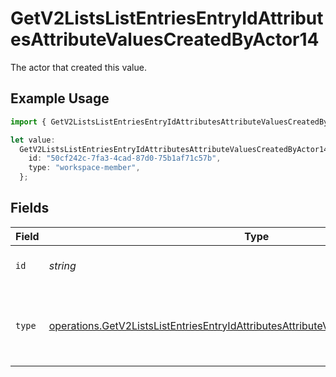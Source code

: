 # GetV2ListsListEntriesEntryIdAttributesAttributeValuesCreatedByActor14

The actor that created this value.

## Example Usage

```typescript
import { GetV2ListsListEntriesEntryIdAttributesAttributeValuesCreatedByActor14 } from "attio-js/models/operations/getv2listslistentriesentryidattributesattributevalues.js";

let value:
  GetV2ListsListEntriesEntryIdAttributesAttributeValuesCreatedByActor14 = {
    id: "50cf242c-7fa3-4cad-87d0-75b1af71c57b",
    type: "workspace-member",
  };
```

## Fields

| Field                                                                                                                                                                                        | Type                                                                                                                                                                                         | Required                                                                                                                                                                                     | Description                                                                                                                                                                                  |
| -------------------------------------------------------------------------------------------------------------------------------------------------------------------------------------------- | -------------------------------------------------------------------------------------------------------------------------------------------------------------------------------------------- | -------------------------------------------------------------------------------------------------------------------------------------------------------------------------------------------- | -------------------------------------------------------------------------------------------------------------------------------------------------------------------------------------------- |
| `id`                                                                                                                                                                                         | *string*                                                                                                                                                                                     | :heavy_minus_sign:                                                                                                                                                                           | An ID to identify the actor.                                                                                                                                                                 |
| `type`                                                                                                                                                                                       | [operations.GetV2ListsListEntriesEntryIdAttributesAttributeValuesCreatedByActorType14](../../models/operations/getv2listslistentriesentryidattributesattributevaluescreatedbyactortype14.md) | :heavy_minus_sign:                                                                                                                                                                           | The type of actor. [Read more information on actor types here](/docs/actors).                                                                                                                |